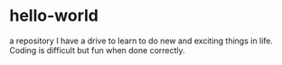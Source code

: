 # hello-world
a repository
I have a drive to learn to do new and exciting things in life. Coding is difficult but fun when done correctly.
